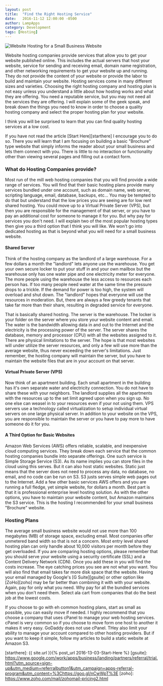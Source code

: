 ```yaml
---
layout: post
title:  "Find the Right Hosting Service"
date:   2016-11-12 12:00:00 -0500
author: LampApps
category: Development
tags: [Hosting]
---
```


![Website Hosting for a Small Business Website]({{site.url}}/images/website-hosting.jpg "Website Hosting for a Small Business Website")

Website hosting companies provide services that allow you to get your website published online. This includes the actual servers that host your website, service for sending and receiving email, domain name registration, and other networking requirements to get your website up and running. They do not provide the content of your website or provide the labor to build and maintain your website. Hosting services come in many different sizes and varieties. Choosing the right hosting company and hosting plan is not easy unless you understand a little about how hosting works and what they are offering. You need a reputable service, but you may not need all the services they are offering. I will explain some of the geek speak, and break down the things you need to know in order to choose a quality hosting company and select the proper hosting plan for your website.

I think you will be surprised to learn that you can find quality hosting services at a low cost.

<!--more-->

If you have not read the article [Start Here][starthere] I encourage you to do so. There you will learn that I am focusing on building a basic "Brochure" type website that simply informs the reader about your small business and lets them connect with you. There is little to no interaction or functionality other than viewing several pages and filling out a contact form. 

### What do Hosting Companies provide?

Most run of the mill web hosting companies that you will find provide a wide range of services. You will find that their basic hosting plans provide many services bundled under one account, such as domain name, web server, scripting language, email, database, backups, etc... You may be tempted to do that but understand that the low prices you are seeing are for low rent shared hosting. You could move up to a Virtual Private Server (VPS), but then you are responsible for the management of that server, or you have to pay an additional cost for someone to manage it for you. But why pay for services you don't need. I will explain two of the most popular hosting types then give you a third option that I think you will like. We won't go into dedicated hosting as that is beyond what you will need for a small business website.

#### Shared Server

Think of the hosting company as the landlord of a large warehouse. For a few dollars a month the "landlord" lets anyone use the warehouse. You get your own secure locker to put your stuff in and your own mailbox but the warehouse only has one water pipe and one electricity meter for everyone. The more people using the warehouse the less access to resources each person has. If too many people need water at the same time the pressure drops to a trickle. If the demand for power is too high, the system will overload and shut down. The "landlord" hopes that everyone will use the resources in moderation. But, there are always a few greedy tenants that take far more than their share, resulting in degraded service for everyone. 

That is basically shared hosting. The server is the warehouse. The locker is your folder on the server where you store your website content and email. The water is the bandwidth allowing data in and out to the Internet and the electricity is the processing power of the server. The server shares the database, memory and processor (CPU) with all the websites assigned to it. There are physical limitations to the server. The hope is that most websites will under utilize the server resources, and only a few will use more than the average website, thus never exceeding the server's limitations. Just remember, the hosting company will maintain the server, but you have to maintain the website files that are in your account on that server.

#### Virtual Private Server (VPS)

Now think of an apartment building. Each small apartment in the building has it's own separate water and electricity connection. You do not have to share these with your neighbors. The landlord supplies all the apartments with the resources up to the set limit agreed upon when you sign up. No one else can weasel in to your resources even if your not using them. VPS servers use a technology called virtualization to setup individual virtual servers on one large physical server. In addition to your website on the VPS, you are responsible to maintain the server or you have to pay more to have someone do it for you.

#### A Third Option for Basic Websites

Amazon Web Services (AWS) offers reliable, scalable, and inexpensive cloud computing services. They break down each service that the common hosting companies bundle into separate offerings. One such service is Simple Storage Service (S3). As its name implies you can store files in the cloud using this serves. But it can also host static websites. Static just means that the server does not need to process any data, no database, no email, and no code can be run on S3. S3 justs serves simple web pages out to the Internet. Add a few other basic services AWS offers and you are running a full fledge, yet simple website, for dollars a month. Best part is that it is professional enterprise level hosting solution. As with the other options, you have to maintain your website content, but Amazon maintains the S3 service. This is the hosting I recommended for your small business "Brochure" website.

### Hosting Plans

The average small business website would not use more than 100 megabytes (MB) of storage space, excluding email. Most companies offer unmetered band width so that is not a concern. Most entry level shared hosting plan can only handle about 10,000 visitors per month before they get overloaded. If you are comparing hosting options, please remember that you should serve your website using a security certificate (SSL) and a Content Delivery Network (CDN). Once you add these in you will find the costs increase. The eye catching prices you see are not what you want. You will also find that email takes far more disk space that the website. Having your email managed by Google's [G Suite][gsuite] or other option like [ZoHo][zoho] may be far better than combining it with with your website. Again, pay for only what you need. Why pay for all the bundled services when you don't need them. Select ala cart from companies that do the best job at the lowest costs.

If you choose to go with eh common hosting plans, start as small as possible, you can easily move if needed. I highly recommend that you choose a company that uses cPanel to manage your web hosting services. cPanel is very common so if you choose to move form one host to another it makes it very easy. GoDaddy does not use cPanel. THey also limit your ability to manage your account compared to other hosting providers. But if you want to keep it simple, follow my articles to build a static website at Amazon S3.

[starthere]: {{ site.url }}{% post_url 2016-13-03-Start-Here %}
[gsuite]: https://www.google.com/work/apps/business/landing/partners/referral/trial.html?utm_source=sign-up&utm_medium=referralbutton1&utm_campaign=apps-referral-program&utm_content=%3Chttps://goo.gl/nCwWpT%3E
[zoho]: https://www.zoho.com/mail/zohomail-pricing2.html

